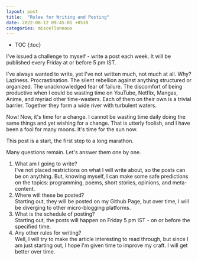 ```yaml
---
layout: post
title:  "Rules for Writing and Posting"
date: 2022-08-12 09:45:01 +0530
categories: miscellaneous
---
```


<style type='text/css'>#markdown-toc::before{content:'Table of Contents';font-weight:700}#markdown-toc{border:3px solid #aaa;padding:1.5em;margin-left:0;display:inline-block}</style>

* TOC
{:toc}

I've issued a challenge to myself - write a post each week. It will be published every Friday at or before 5 pm IST.

I've always wanted to write, yet I've not written much, not much at all. Why? Laziness. Procrastination. The silent rebellion against anything structured or organized. The unacknowledged fear of failure. The discomfort of being productive when I could be wasting time on YouTube, Netflix, Mangas, Anime, and myriad other time-wasters. Each of them on their own is a trivial barrier. Together they form a wide river with turbulent waters.

Now! Now, it's time for a change. I cannot be wasting time daily doing the same things and yet wishing for a change. That is utterly foolish, and I have been a fool for many moons. It's time for the sun now.

This post is a start, the first step to a long marathon.

Many questions remain. Let's answer them one by one.

1. What am I going to write? <br>
I've not placed restrictions on what I will write about, so the posts can be on anything. But, knowing myself, I can make some safe predictions on the topics: programming, poems, short stories, opinions, and meta-content.
2. Where will these be posted? <br>
Starting out, they will be posted on my Github Page, but over time, I will be diverging to other micro-blogging platforms.
3. What is the schedule of posting? <br>
Starting out, the posts will happen on Friday 5 pm IST - on or before the specified time.
4. Any other rules for writing? <br>
Well, I will try to make the article interesting to read through, but since I am just starting out, I hope I'm given time to improve my craft. I will get better over time.

